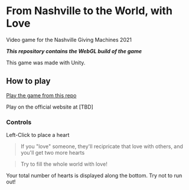 # From Nashville to the World, with Love

Video game for the Nashville Giving Machines 2021

***This repository contains the WebGL build of the game***

This game was made with Unity.

## How to play

[Play the game from this repo](https://epic-doughnut.github.io/From-Nashville-to-the-World-with-Love/)

Play on the official website at
[TBD]

### Controls
Left-Click to place a heart

> If you "love" someone, they'll recipricate that love with others, and you'll get two more hearts

> Try to fill the whole world with love!

Your total number of hearts is displayed along the bottom. Try not to run out!
